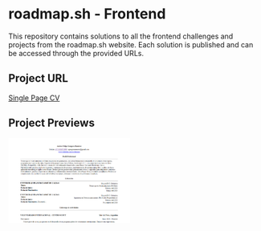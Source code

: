 # roadmap.sh - Frontend

This repository contains solutions to all the frontend challenges and projects from the roadmap.sh website. Each solution is published and can be accessed through the provided URLs.

## Project URL

[Single Page CV](./Frontend%20projects/single%20page%20cv/index.html)

## Project Previews

<p align="left">
  <a href='./Frontend%20projects/single%20page%20cv/index.html'>
    <img width="48%" src="./assets/images/single-page-cv.png" alt="single page cv" />
  </a>
  <!-- <a href='/Frontend Projects/02-basic-html-website/'>
    <img width="48%" src="./assets/images/basic-html-website.png" alt="basic html website" />
  </a> -->
</p>
